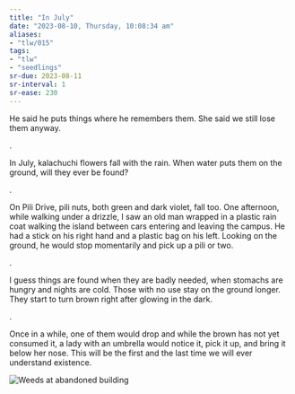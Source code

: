 ```yaml
---
title: "In July"
date: "2023-08-10, Thursday, 10:08:34 am"
aliases:
- "tlw/015"
tags:
- "tlw"
- "seedlings"
sr-due: 2023-08-11
sr-interval: 1
sr-ease: 230
---
```


He said he puts things where he remembers them. She said we still lose them anyway.

.

In July, kalachuchi flowers fall with the rain. When water puts them on the ground, will they ever be found?

.

On Pili Drive, pili nuts, both green and dark violet, fall too. One afternoon, while walking under a drizzle, I saw an old man wrapped in a plastic rain coat walking the island between cars entering and leaving the campus. He had a stick on his right hand and a plastic bag on his left. Looking on the ground, he would stop momentarily and pick up a pili or two.

.

I guess things are found when they are badly needed, when stomachs are hungry and nights are cold. Those with no use stay on the ground longer. They start to turn brown right after glowing in the dark.

.

Once in a while, one of them would drop and while the brown has not yet consumed it, a lady with an umbrella would notice it, pick it up, and bring it below her nose. This will be the first and the last time we will ever understand existence.

![Weeds at abandoned building](vignettes/images/ymca-weeds.jpg)